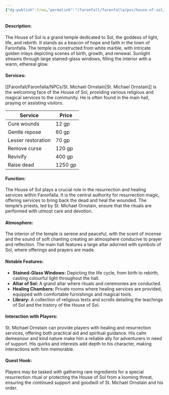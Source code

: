 ```yaml
---
{"dg-publish":true,"permalink":"/faronfall/faronfalla/poi/house-of-sol/"}
---
```


#### Description:

The House of Sol is a grand temple dedicated to Sol, the goddess of light, life, and rebirth. It stands as a beacon of hope and faith in the town of Faronfalla. The temple is constructed from white marble, with intricate golden inlays depicting scenes of birth, growth, and renewal. Sunlight streams through large stained-glass windows, filling the interior with a warm, ethereal glow.

#### Services:

[[Faronfall/Faronfalla/NPCs/St. Michael Ornstain\|St. Michael Ornstain]] is the welcoming face of the House of Sol, providing various religious and magical services to the community. He is often found in the main hall, praying or assisting visitors.

|Service|Price|
|---|---|
|Cure wounds|12 gp|
|Gentle repose|60 gp|
|Lesser restoration|70 gp|
|Remove curse|120 gp|
|Revivify|400 gp|
|Raise dead|1250 gp|

#### Function:

The House of Sol plays a crucial role in the resurrection and healing services within Faronfalla. It is the central authority for resurrection magic, offering services to bring back the dead and heal the wounded. The temple’s priests, led by St. Michael Ornstain, ensure that the rituals are performed with utmost care and devotion.

#### Atmosphere:

The interior of the temple is serene and peaceful, with the scent of incense and the sound of soft chanting creating an atmosphere conducive to prayer and reflection. The main hall features a large altar adorned with symbols of Sol, where offerings and prayers are made.

#### Notable Features:

- **Stained-Glass Windows:** Depicting the life cycle, from birth to rebirth, casting colourful light throughout the hall.
- **Altar of Sol:** A grand altar where rituals and ceremonies are conducted.
- **Healing Chambers:** Private rooms where healing services are provided, equipped with comfortable furnishings and magical tools.
- **Library:** A collection of religious texts and scrolls detailing the teachings of Sol and the history of the House of Sol.

#### Interaction with Players:

St. Michael Ornstain can provide players with healing and resurrection services, offering both practical aid and spiritual guidance. His calm demeanour and kind nature make him a reliable ally for adventurers in need of support. His quirks and interests add depth to his character, making interactions with him memorable.

#### Quest Hook:

Players may be tasked with gathering rare ingredients for a special resurrection ritual or protecting the House of Sol from a looming threat, ensuring the continued support and goodwill of St. Michael Ornstain and his order.